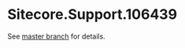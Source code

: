 # Sitecore.Support.106439

See [master branch](https://github.com/sitecoresupport/Sitecore.Support.106439) for details.